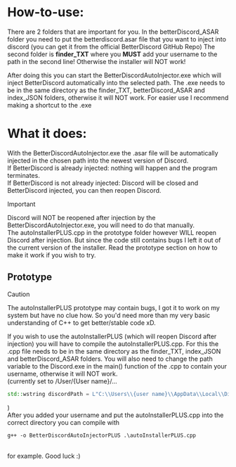# How-to-use:
There are 2 folders that are important for you. In the betterDiscord_ASAR folder you need to put the betterdiscord.asar file that you want to inject into discord (you can get it from the official BetterDiscord GitHub Repo)
The second folder is **finder_TXT** where you **MUST** add your username to the path in the second line! Otherwise the installer will NOT work!

After doing this you can start the BetterDiscordAutoInjector.exe which will inject BetterDiscord automatically into the selected path. The .exe needs to be in the same directory as the finder_TXT, betterDiscord_ASAR and index_JSON folders, otherwise it will NOT work.
For easier use I recommend making a shortcut to the .exe

# What it does:
With the BetterDiscordAutoInjector.exe the .asar file will be automatically injected in the chosen path into the newest version of Discord.\
If BetterDiscord is already injected: nothing will happen and the program terminates.\
If BetterDiscord is not already injected: Discord will be closed and BetterDiscord injected, you can then reopen Discord.

> [!IMPORTANT]
> Discord will NOT be reopened after injection by the BetterDiscordAutoInjector.exe, you will need to do that manually. \
> The autoInstallerPLUS.cpp in the prototype folder however WILL reopen Discord after injection. But since the code still contains bugs I left it out of the current version of the installer. Read the prototype section on how to make it work if you wish to try.


## Prototype
> [!CAUTION]
> The autoInstallerPLUS prototype may contain bugs, I got it to work on my system but have no clue how. So you'd need more than my very basic understanding of C++ to get better/stable code xD.

If you wish to use the autoInstallerPLUS (which will reopen Discord after injection) you will have to compile the autoInstallerPLUS.cpp. For this the .cpp file needs to be in the same directory as the finder_TXT, index_JSON and betterDiscord_ASAR folders.
You will also need to change the path variable to the Discord.exe in the main() function of the .cpp to contain your username, otherwise it will NOT work. \
(currently set to /User/{User name}/... 
```cpp
std::wstring discordPath = L"C:\\Users\\{user name}\\AppData\\Local\\Discord\\app-1.0.9157\\Discord.exe";
```
)  \
After you added your username and put the autoInstallerPLUS.cpp into the correct directory you can compile with
```console
g++ -o BetterDiscordAutoInjectorPLUS .\autoInstallerPLUS.cpp
```
\
for example.
Good luck :)
